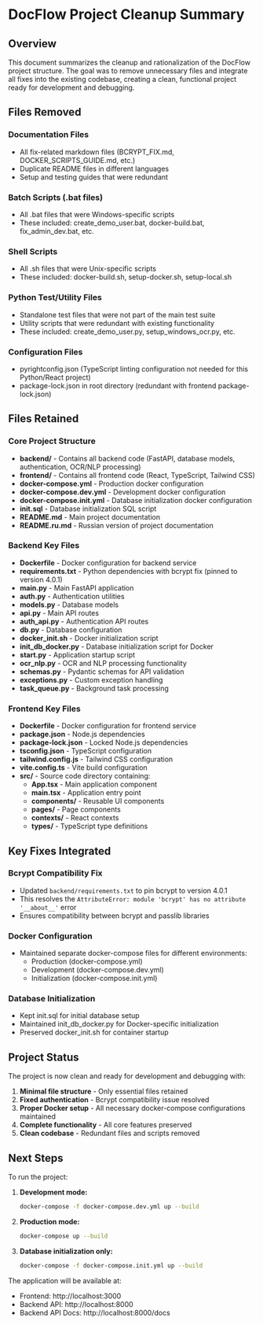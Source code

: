 # DocFlow Project Cleanup Summary

## Overview

This document summarizes the cleanup and rationalization of the DocFlow project structure. The goal was to remove unnecessary files and integrate all fixes into the existing codebase, creating a clean, functional project ready for development and debugging.

## Files Removed

### Documentation Files

- All fix-related markdown files (BCRYPT_FIX.md, DOCKER_SCRIPTS_GUIDE.md, etc.)
- Duplicate README files in different languages
- Setup and testing guides that were redundant

### Batch Scripts (.bat files)

- All .bat files that were Windows-specific scripts
- These included: create_demo_user.bat, docker-build.bat, fix_admin_dev.bat, etc.

### Shell Scripts

- All .sh files that were Unix-specific scripts
- These included: docker-build.sh, setup-docker.sh, setup-local.sh

### Python Test/Utility Files

- Standalone test files that were not part of the main test suite
- Utility scripts that were redundant with existing functionality
- These included: create_demo_user.py, setup_windows_ocr.py, etc.

### Configuration Files

- pyrightconfig.json (TypeScript linting configuration not needed for this Python/React project)
- package-lock.json in root directory (redundant with frontend package-lock.json)

## Files Retained

### Core Project Structure

- **backend/** - Contains all backend code (FastAPI, database models, authentication, OCR/NLP processing)
- **frontend/** - Contains all frontend code (React, TypeScript, Tailwind CSS)
- **docker-compose.yml** - Production docker configuration
- **docker-compose.dev.yml** - Development docker configuration
- **docker-compose.init.yml** - Database initialization docker configuration
- **init.sql** - Database initialization SQL script
- **README.md** - Main project documentation
- **README.ru.md** - Russian version of project documentation

### Backend Key Files

- **Dockerfile** - Docker configuration for backend service
- **requirements.txt** - Python dependencies with bcrypt fix (pinned to version 4.0.1)
- **main.py** - Main FastAPI application
- **auth.py** - Authentication utilities
- **models.py** - Database models
- **api.py** - Main API routes
- **auth_api.py** - Authentication API routes
- **db.py** - Database configuration
- **docker_init.sh** - Docker initialization script
- **init_db_docker.py** - Database initialization script for Docker
- **start.py** - Application startup script
- **ocr_nlp.py** - OCR and NLP processing functionality
- **schemas.py** - Pydantic schemas for API validation
- **exceptions.py** - Custom exception handling
- **task_queue.py** - Background task processing

### Frontend Key Files

- **Dockerfile** - Docker configuration for frontend service
- **package.json** - Node.js dependencies
- **package-lock.json** - Locked Node.js dependencies
- **tsconfig.json** - TypeScript configuration
- **tailwind.config.js** - Tailwind CSS configuration
- **vite.config.ts** - Vite build configuration
- **src/** - Source code directory containing:
  - **App.tsx** - Main application component
  - **main.tsx** - Application entry point
  - **components/** - Reusable UI components
  - **pages/** - Page components
  - **contexts/** - React contexts
  - **types/** - TypeScript type definitions

## Key Fixes Integrated

### Bcrypt Compatibility Fix

- Updated `backend/requirements.txt` to pin bcrypt to version 4.0.1
- This resolves the `AttributeError: module 'bcrypt' has no attribute '__about__'` error
- Ensures compatibility between bcrypt and passlib libraries

### Docker Configuration

- Maintained separate docker-compose files for different environments:
  - Production (docker-compose.yml)
  - Development (docker-compose.dev.yml)
  - Initialization (docker-compose.init.yml)

### Database Initialization

- Kept init.sql for initial database setup
- Maintained init_db_docker.py for Docker-specific initialization
- Preserved docker_init.sh for container startup

## Project Status

The project is now clean and ready for development and debugging with:

1. **Minimal file structure** - Only essential files retained
2. **Fixed authentication** - Bcrypt compatibility issue resolved
3. **Proper Docker setup** - All necessary docker-compose configurations maintained
4. **Complete functionality** - All core features preserved
5. **Clean codebase** - Redundant files and scripts removed

## Next Steps

To run the project:

1. **Development mode:**

   ```bash
   docker-compose -f docker-compose.dev.yml up --build
   ```

2. **Production mode:**

   ```bash
   docker-compose up --build
   ```

3. **Database initialization only:**
   ```bash
   docker-compose -f docker-compose.init.yml up --build
   ```

The application will be available at:

- Frontend: http://localhost:3000
- Backend API: http://localhost:8000
- Backend API Docs: http://localhost:8000/docs
